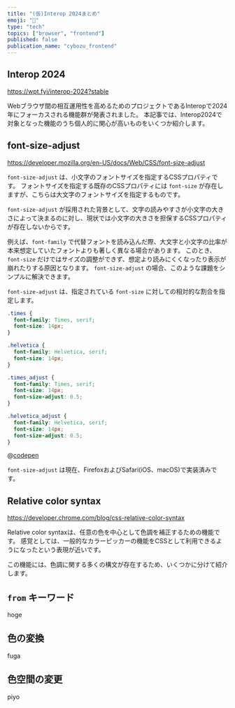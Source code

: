 ```yaml
---
title: "(仮)Interop 2024まとめ"
emoji: "🌲"
type: "tech"
topics: ["browser", "frontend"]
published: false
publication_name: "cybozu_frontend"
---
```


## Interop 2024

https://wpt.fyi/interop-2024?stable

Webブラウザ間の相互運用性を高めるためのプロジェクトであるInteropで2024年にフォーカスされる機能群が発表されました。
本記事では、Interop2024で対象となった機能のうち個人的に関心が高いものをいくつか紹介します。

## font-size-adjust

https://developer.mozilla.org/en-US/docs/Web/CSS/font-size-adjust

`font-size-adjust` は、小文字のフォントサイズを指定するCSSプロパティです。
フォントサイズを指定する既存のCSSプロパティには `font-size` が存在しますが、こちらは大文字のフォントサイズを指定するものです。

`font-size-adjust` が採用された背景として、文字の読みやすさが小文字の大きさによって決まるのに対し、現状では小文字の大きさを担保するCSSプロパティが存在しないからです。

例えば、`font-family` で代替フォントを読み込んだ際、大文字と小文字の比率が本来想定していたフォントよりも著しく異なる場合があります。
このとき、`font-size` だけではサイズの調整ができず、想定より読みにくくなったり表示が崩れたりする原因となります。
`font-size-adjust` の場合、このような課題をシンプルに解決できます。

`font-size-adjust` は、指定されている `font-size` に対しての相対的な割合を指定します。

```css
.times {
  font-family: Times, serif;
  font-size: 14px;
}

.helvetica {
  font-family: Helvetica, serif;
  font-size: 14px;  
}

.times_adjust {
  font-family: Times, serif;
  font-size: 14px;
  font-size-adjust: 0.5;
}

.helvetica_adjust {
  font-family: Helvetica, serif;
  font-size: 14px;
  font-size-adjust: 0.5;
}
```

@[codepen](https://codepen.io/b4h0-c4t/pen/vYPbXQo)

`font-size-adjust` は現在、FirefoxおよびSafari(iOS、macOS)で実装済みです。

## Relative color syntax

https://developer.chrome.com/blog/css-relative-color-syntax

Relative color syntaxは、任意の色を中心として色調を補正するための機能です。
感覚としては、一般的なカラーピッカーの機能をCSSとして利用できるようになったという表現が近いです。

この機能には、色調に関する多くの構文が存在するため、いくつかに分けて紹介します。

## `from` キーワード

hoge

## 色の変換

fuga

## 色空間の変更

piyo
